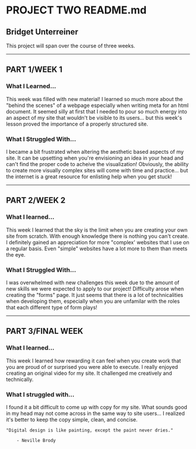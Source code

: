 # PROJECT TWO README.md

## Bridget Unterreiner

This project will span over the course of three weeks.

---
## PART 1/WEEK 1

### What I Learned...

This week was filled with new material! I learned so much more about the "behind the scenes" of a webpage especially when writing meta for an html document. It seemed silly at first that I needed to pour so much energy into an aspect of my site that wouldn't be visible to its users... but this week's lesson proved the importance of a properly structured site. 

### What I Struggled With...

I became a bit frustrated when altering the aesthetic based aspects of my site. It can be upsetting when you're envisioning an idea in your head and can't find the proper code to acheive the visualization! Obviously, the ability to create more visually complex sites will come with time and practice... but the internet is a great resource for enlisting help when you get stuck!

--- 
## PART 2/WEEK 2

### What I learned...

This week I learned that the sky is the limit when you are creating your own site from scratch. With enough knowledge there is nothing you can't create. I definitely gained an appreciation for more "complex' websites that I use on a regular basis. Even "simple" websites have a lot more to them than meets the eye. 

### What I Struggled With...

I was overwhelmed with new challenges this week due to the amount of new skills we were expected to apply to our project! Difficulty arose when creating the "forms" page. It just seems that there is a lot of technicalities when developing them, especially when you are unfamilar with the roles that each different type of form plays!

---
## PART 3/FINAL WEEK

### What I learned...

This week I learned how rewarding it can feel when you create work that you are proud of or surprised you were able to execute. I really enjoyed creating an original video for my site. It challenged me creatively and technically.

### What I struggled with...

I found it a bit difficult to come up with copy for my site. What sounds good in my head may not come across in the same way to site users... I realized it's better to keep the copy simple, clean, and concise.

```
"Digital design is like painting, except the paint never dries."

    - Neville Brody
```

